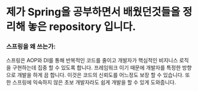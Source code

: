 # 제가 Spring을 공부하면서 배웠던것들을 정리해 놓은 repository 입니다.

### 스프링을 왜 쓰는가:
스프링은 AOP와 DI를 통해 반복적인 코드를 줄이고 개발자가
핵심적인 비지니스 로직을 구현하는데 집중 할 수 있도록 합니다.
프레임워크 이기 때문에 개발자를 특정한 방향으로 개발을 하게 끔 합니다.
이것은 코드의 신뢰도를 어느정도 보장 할 수 있습니다. 또한 스프링에
익숙하지 않은 초보 개발자라도 쉽게 개발을 할 수 있게 도와줍니다.
